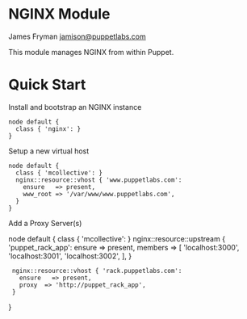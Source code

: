 # NGINX Module

James Fryman <jamison@puppetlabs.com>

This module manages NGINX from within Puppet.

# Quick Start

Install and bootstrap an NGINX instance

    node default {
      class { 'nginx': }
    }

Setup a new virtual host

    node default {
      class { 'mcollective': }
      nginx::resource::vhost { 'www.puppetlabs.com':
        ensure   => present,
        www_root => '/var/www/www.puppetlabs.com',
      }
    }

Add a Proxy Server(s)

   node default {
     class { 'mcollective': }
	 nginx::resource::upstream { 'puppet_rack_app':
	   ensure  => present,
	   members => [
         'localhost:3000', 
         'localhost:3001',
         'localhost:3002',
       ],
     }

     nginx::resource::vhost { 'rack.puppetlabs.com':
       ensure   => present,
       proxy  => 'http://puppet_rack_app',
     }
   } 
